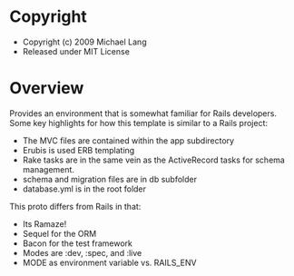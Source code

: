 # Copyright

* Copyright (c) 2009 Michael Lang
* Released under MIT License

# Overview

Provides an environment that is somewhat familiar for Rails developers.  Some 
key highlights for how this template is similar to a Rails project:

* The MVC files are contained within the app subdirectory
* Erubis is used ERB templating 
* Rake tasks are in the same vein as the ActiveRecord tasks for schema management.
* schema and migration files are in db subfolder
* database.yml is in the root folder

This proto differs from Rails in that:

* Its Ramaze!
* Sequel for the ORM
* Bacon for the test framework
* Modes are :dev, :spec, and :live
* MODE as environment variable vs. RAILS_ENV
